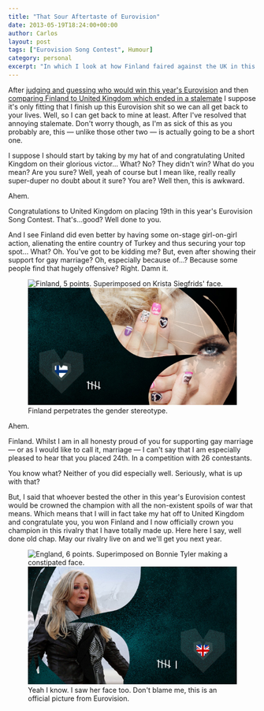 ```yaml
---
title: "That Sour Aftertaste of Eurovision"
date: 2013-05-19T18:24:00+00:00
author: Carlos
layout: post
tags: ["Eurovision Song Contest", Humour]
category: personal
excerpt: "In which I look at how Finland faired against the UK in this years Eurovision Song Contest."
---
```

After [judging and guessing who would win this year's Eurovision](/blog/guessing-at-the-eurovisiowhatnow) and then [comparing Finland to United Kingdom which ended in a stalemate](/blog/the-11-year-eurovision-showdown) I suppose it's only fitting that I finish up this Eurovision shit so we can all get back to your lives. Well, so I can get back to mine at least. After I've resolved that annoying stalemate. Don't worry though, as I'm as sick of this as you probably are, this — unlike those other two — is actually going to be a short one.

I suppose I should start by taking by my hat of and congratulating United Kingdom on their glorious victor… What? No? They didn't win? What do you mean? Are you sure? Well, yeah of course but I mean like, really really super-duper no doubt about it sure? You are? Well then, this is awkward.

Ahem.

Congratulations to United Kingdom on placing 19th in this year's Eurovision Song Contest. That's…good? Well done to you.

And I see Finland did even better by having some on-stage girl-on-girl action, alienating the entire country of Turkey and thus securing your top spot… What? Oh. You've got to be kidding me? But, even after showing their support for gay marriage? Oh, especially because of…? Because some people find that hugely offensive? Right. Damn it.

<figure>
    <img class="js-lazy-load" data-original="/assets/posts/2013/05/fin.jpg" alt="Finland, 5 points. Superimposed on Krista Siegfrids' face.">
  <noscript>
    <img src="/assets/posts/2013/05/fin.jpg" alt="Finland, 5 points. Superimposed on Krista Siegfrids' face.">
  </noscript>
  <figcaption>Finland perpetrates the gender stereotype.</figcaption>
</figure>

Ahem.

Finland. Whilst I am in all honesty proud of you for supporting gay marriage — or as I would like to call it, marriage — I can't say that I am especially pleased to hear that you placed 24th. In a competition with 26 contestants.

You know what? Neither of you did especially well. Seriously, what is up with that?

But, I said that whoever bested the other in this year's Eurovision contest would be crowned the champion with all the non-existent spoils of war that means. Which means that I will in fact take my hat off to United Kingdom and congratulate you, you won Finland and I now officially crown you champion in this rivalry that I have totally made up. Here here I say, well done old chap. May our rivalry live on and we'll get you next year.

<figure>
    <img class="js-lazy-load" data-original="/assets/posts/2013/05/gb.jpg" alt="England, 6 points. Superimposed on Bonnie Tyler making a constipated face.">
  <noscript>
    <img src="/assets/posts/2013/05/gb.jpg" alt="England, 6 points. Superimposed on Bonnie Tyler making a constipated face.">
  </noscript>
  <figcaption>Yeah I know. I saw her face too. Don't blame me, this is an official picture from Eurovision.</figcaption>
</figure>